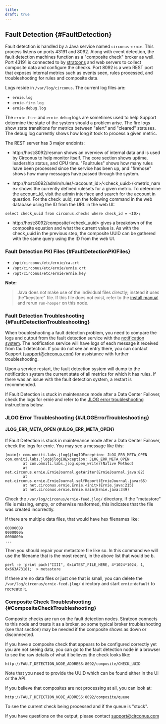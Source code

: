 ```yaml
---
title:
draft: true
---
```


## Fault Detection {#FaultDetection}
Fault detection is handled by a Java service named `circonus-ernie`.  This process listens on ports 43191 and 8092.  Along with event detection, the fault detection machines function as a "composite check" broker as well.  Port 43191 is connected to by [stratcons](/Roles/stratcon.md) and web servers to collect composite data and configure the checks.  Port 8092 is a web REST port that exposes internal metrics such as events seen, rules processed, and troubleshooting for rules and composite data.

Logs reside in `/var/log/circonus`. The current log files are:

 * `ernie.log`
 * `ernie-fire.log`
 * `ernie-debug.log`

The `ernie-fire` and `ernie-debug` logs are sometimes used to help Support determine the state of the system should a problem arise.  The fire logs show state transitions for metrics between "alert" and "cleared" statuses.  The debug log currently shows how long it took to process a given metric.

The REST server has 3 major endoints:

 * http://host:8092/resmon shows an overview of internal data and is used by Circonus to help monitor itself.  The core section shows uptime, leadership status, and CPU time.  "Faultrules" shows how many rules have been processed since the service has been up, and "firehose" shows how many messages have passed through the system.

 * http://host:8092/admin/rules/<account_id>/<check_uuid>/<metric_name> shows the currently defined rulesets for a given metric.  To determine the account_id, visit the admin interface and search for the account in question.  For the check_uuid, run the following command in the web database using the ID from the URL in the web UI:
```
select check_uuid from circonus.checks where check_id = <ID>;
```

 * http://host:8092/composite/<check_uuid> gives a breakdown of the composite equation and what the current value is. As with the check_uuid in the previous step, the composite UUID can be gathered with the same query using the ID from the web UI.


### Fault Detection PKI Files {#FaultDetectionPKIFiles}
 * `/opt/circonus/etc/ernie/ca.crt`
 * `/opt/circonus/etc/ernie/ernie.crt`
 * `/opt/circonus/etc/ernie/ernie.key`

**Note:**
>Java does not make use of the individual files directly; instead it uses the"keystore" file.  If this file does not exist, refer to the [install manual](https://login.circonus.com/resources/docs/inside/InstallGeneral.html) and rerun `run-hooper` on this node.


### Fault Detection Troubleshooting {#FaultDetectionTroubleshooting}
When troubleshooting a fault detection problem, you need to compare the logs and output from the fault detection service with the [notification system](/Roles/notification.md).  The notification service will have logs of each message it received from fault detection. If you do not see an entry there, you can contact Support (support@circonus.com) for assistance with further troubleshooting.

Upon a service restart, the fault detection system will dump to the notification system the current state of all metrics for which it has rules.  If there was an issue with the fault detection system, a restart is recommended.

If Fault Detection is stuck in maintenance mode after a Data Center Failover, check the logs for ernie and refer to the [JLOG error troubleshooting](/Roles/fault_detection.md#JLOGErrorTroubleshooting) instructions below.



### JLOG Error Troubleshooting {#JLOGErrorTroubleshooting}

#### JLOG_ERR_META_OPEN {#JLOG_ERR_META_OPEN}
If Fault Detection is stuck in maintenance mode after a Data Center Failover, check the logs for ernie. You may see a message like this:

```
[main]: com.omniti.labs.jlog$jlogIOException: JLOG_ERR_META_OPEN
com.omniti.labs.jlog$jlogIOException: JLOG_ERR_META_OPEN
        at com.omniti.labs.jlog.open_writer(Native Method)
        at net.circonus.ernie.ErnieJournal.getWriter(ErnieJournal.java:82)
        at net.circonus.ernie.ErnieJournal.selfReport(ErnieJournal.java:65)
        at net.circonus.ernie.Ernie.<init>(Ernie.java:215)
        at net.circonus.ernie.Ernie.main(Ernie.java:349)
```

Check the `/var/log/circonus/ernie-feed.jlog/` directory. If the "metastore" file is missing, empty, or otherwise malformed, this indicates that the file was created incorrectly.

If there are multiple data files, that would have hex filenames like:
```
00000009
0000000a
0000000b
...
```

Then you should repair your metastore file like so.  In this command we will use the filename that is the most recent, in the above list that would be b.

```
perl -e 'print pack("IIII", 0xLATEST_FILE_HERE, 4*1024*1024, 1, 0x663A7318);' > metastore
```

If there are no data files or just one that is small, you can delete the 
`/var/log/circonus/ernie-feed.jlog/` directory and start `ernie:default` to recreate it.



### Composite Check Troubleshooting {#CompositeCheckTroubleshooting}

Composite checks are run on the fault detection nodes.  Stratcon connects to this node and treats it as a broker, so some typical broker troubleshooting (see that section) may be needed if the composite shows as down or disconnected.

If you have a composite check that appears to be configured correctly yet you are not seeing data, you can go to the fault detection node in a browser to see the raw details of what it believes the check looks like:

```
http://FAULT_DETECTION_NODE_ADDRESS:8092/composite/CHECK_UUID
```

Note that you need to provide the UUID which can be found either in the UI or the API.

If you believe that composites are not processing at all, you can look at:

```
http://FAULT_DETECTION_NODE_ADDRESS:8092/composite/queue
```

To see the current check being processed and if the queue is "stuck".

If you have questions on the output, please contact support@circonus.com
